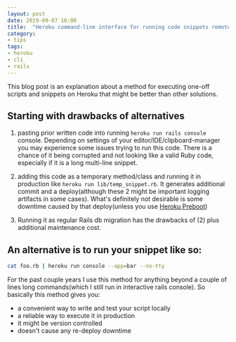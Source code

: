 ```yaml
---
layout: post
date: 2019-09-07 16:00
title:  "Heroku command-line interface for running code snippets remotely"
category:
- tips
tags:
- heroku
- cli
- rails
---
```


This blog post is an explanation about a method for executing one-off
scripts and snippets on Heroku that might be better than other
solutions.

## Starting with drawbacks of alternatives

1) pasting prior written code into running `heroku run rails console`
console.
Depending on settings of your editor/IDE/clipboard-manager you may
experience some issues trying to run this code. There is a chance of it
being corrupted and not looking like a valid Ruby code, especially if it
is a long multi-line snippet.

2) adding this code as a temporary method/class and running it in
production like `heroku run lib/temp_snippet.rb`.
It generates additional commit and a deploy(although these 2 might be
important logging artifacts in some cases). What's definitely not
desirable is some downtime caused by that deploy(unless you use [Heroku
Preboot](https://devcenter.heroku.com/articles/preboot))

3) Running it as regular Rails db migration has the drawbacks of (2)
plus additional maintenance cost.

## An alternative is to run your snippet like so:

```bash
cat foo.rb | heroku run console --app=bar --no-tty
```

<!--more-->

For the past couple years I use this method for anything beyond a couple
of lines long commands(which I still run in interactive rails console).
So basically this method gives you:

 * a convenient way to write and test your script locally
 * a reliable way to execute it in production
 * it might be version controlled
 * doesn't cause any re-deploy downtime
